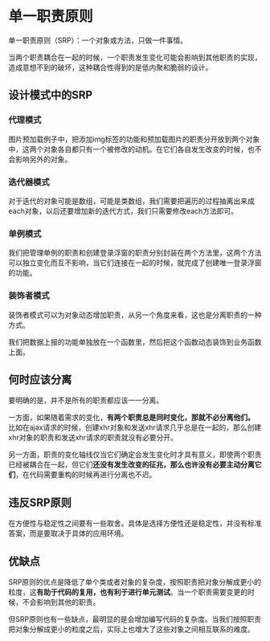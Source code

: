 # 单一职责原则

单一职责原则（SRP）：一个对象或方法，只做一件事情。

当两个职责耦合在一起的时候，一个职责发生变化可能会影响到其他职责的实现，造成意想不到的破坏，这种耦合性得到的是低内聚和脆弱的设计。

## 设计模式中的SRP

### 代理模式

图片预加载例子中，把添加img标签的功能和预加载图片的职责分开放到两个对象中，这两个对象各自都只有一个被修改的动机。在它们各自发生改变的时候，也不会影响另外的对象。

### 迭代器模式

对于迭代的对象可能是数组，可能是类数组，我们需要把遍历的过程抽离出来成each对象，以后还要增加新的迭代方式，我们只需要修改each方法即可。

### 单例模式

我们把管理单例的职责和创建登录浮窗的职责分别封装在两个方法里，这两个方法可以独立变化而互不影响，当它们连接在一起的时候，就完成了创建唯一登录浮窗的功能。

### 装饰者模式

装饰者模式可以为对象动态增加职责，从另一个角度来看，这也是分离职责的一种方式。

我们把数据上报的功能单独放在一个函数里，然后把这个函数动态装饰到业务函数上面。

## 何时应该分离

要明确的是，并不是所有的职责都应该一一分离。

一方面，如果随着需求的变化，**有两个职责总是同时变化，那就不必分离他们。** 比如在ajax请求的时候，创建xhr对象和发送xhr请求几乎总是在一起的，那么创建xhr对象的职责和发送xhr请求的职责就没有必要分开。

另一方面，职责的变化轴线仅当它们确定会发生变化时才具有意义，即使两个职责已经被耦合在一起，但它们**还没有发生改变的征兆，那么也许没有必要主动分离它们**，在代码需要重构的时候再进行分离也不迟。

## 违反SRP原则

在方便性与稳定性之间要有一些取舍。具体是选择方便性还是稳定性，并没有标准答案，而是要取决于具体的应用环境。

## 优缺点

SRP原则的优点是降低了单个类或者对象的复杂度，按照职责把对象分解成更小的粒度，这**有助于代码的复用，也有利于进行单元测试**。当一个职责需要变更的时候，不会影响到其他的职责。

但SRP原则也有一些缺点，最明显的是会增加编写代码的复杂度。当我们按照职责把对象分解成更小的粒度之后，实际上也增大了这些对象之间相互联系的难度。